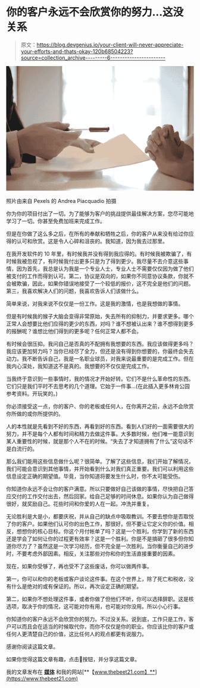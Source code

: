 # 你的客户永远不会欣赏你的努力…这没关系

> 原文：<https://blog.devgenius.io/your-client-will-never-appreciate-your-efforts-and-thats-okay-120b68504223?source=collection_archive---------6----------------------->

![](img/16464c57924d33007f21328b262f1822.png)

照片由来自 Pexels 的 Andrea Piacquadio 拍摄

你为你的项目付出了一切。为了能够为客户的挑战提供最佳解决方案，您尽可能地学习了一切。你甚至免费加班来完成工作。

但是在你做了这么多之后，在所有的奉献和牺牲之后，你的客户从来没有给过你应得的认可和欣赏。这是令人心碎和沮丧的。我知道，因为我去过那里。

在我开发软件的 10 年里，有时候我并没有得到我应得的。有时候我被欺骗了，有时候我被忽视了，有时候我付出更多只是为了得到更少。我尽量不去介意这些事情，因为首先，我总是认为我是一个专业人士，专业人士不需要仅仅因为做了他们被支付的工作而得到认可。第二，协议是双向的，如果你不同意协议条款，你就不会被欺骗，因此，如果你错误地接受了一个较低的报价，这不完全是他们的问题。第三，我喜欢解决人们的问题，我喜欢告诉人们该做什么。

简单来说，对我来说不仅仅是一份工作。这是我的激情，也是我想做的事情。

但是有时候我的猴子大脑会变得非常原始，失去所有的抑制力，并要求更多。哪个正常人会想要比他们应得的更少的东西，对吗？谁不想被认出来？谁不想得到更多的报酬呢？谁想比他们得到的更多呢？任何正常人都不会。

有时候会很压抑。我问自己是否真的不配拥有我想要的东西。我应该做得更多吗？我应该更加努力吗？当你已经尽了全力，但还是没有得到你想要的，你最终会失去动力。我不断告诉自己，我是一名职业球员，对我来说最重要的是完成工作。但在我内心深处，我知道这不是真的。我想要的不仅仅是完成工作。

当我终于意识到一些事情时，我的情况才开始好转。它们不是什么革命性的东西。它们只是我们平时不去思考的几个道理。它始于一件事…(在此插入更多林肯公园参考资料。开玩笑的。)

你必须接受这一点，你的客户、你的老板或任何人，在你离开之前，永远不会欣赏你所做的或你所提供的。

人的本性就是先看到不好的东西，再看到好的东西。看到人们好的一面需要很大的努力，并不是每个人都有时间和精力去做这件事。大多数时候，他们唯一能意识到某人重要性的时候，就是那个人不在的时候。“失去了才知道拥有了什么”这句话不是白流行的。

那么我们能用这些信息做什么呢？很简单。了解了这些信息，我们开始了解情况，我们可能会意识到其他事情，并开始看到什么对我们真正重要。我们可以利用这些信息设定正确的期望值。毕竟，当你知道将要发生什么时，你不太可能受伤。

你知道你永远不会让你的客户满意。所以只要做好自己该做的事情，尽快把自己答应交付的工作交付出去，然后回家。给自己足够的时间休息。如果你认为自己做得很好，就奖励自己。花些时间和你爱的人在一起。冲洗并重复。

无论胜利是大是小，都要庆祝，并从自己的缺点中吸取教训。不要去想你是否取悦了你的客户。如果他们认可你的出色工作，那很好。但不要让它定义你的价值。相反，想想你的核心目标。你这个月付帐单了吗？这是一个胜利。你学到了新的东西还是学会了如何让你的过程更有效率？这是一个胜利。你是不是搞砸了很多但你知道你尽力了？虽然这是一次学习经历，但不完全是一次胜利。当你衡量自己的进步时，不要考虑外部因素。相反，关注那些对你和你的生活直接重要的因素。

现在，如果你受够了，再也受不了这些废话，你可以做两件事。

第一，你可以和你的老板或客户谈论这件事。在这个世界上，除了死亡和税收，没有什么是绝对的或有保证的。所以，再次设定正确的期望。

第二，如果你不想处理这件事，或者你做了但他们不听，你可以选择辞职。这是核选项，取决于你的情况，这可能对你有用，也可能对你没用。所以小心行事。

你知道你的客户永远不会欣赏你的努力。不过没关系。说到底，工作只是工作，客户可以而且会在适当的时候取代你，而你不仅仅是你的职业。你应该比你的客户或任何人更清楚自己的价值，这比任何人的观点都更有说服力。

感谢你阅读这篇文章。

如果你觉得这篇文章有趣，点击👏按钮，并分享这篇文章。

我的文章发布在 [**媒体**](https://medium.com/@bien.baldonado) 和我的网站[**【www.thebeet21.com】**](https://www.thebeet21.com)